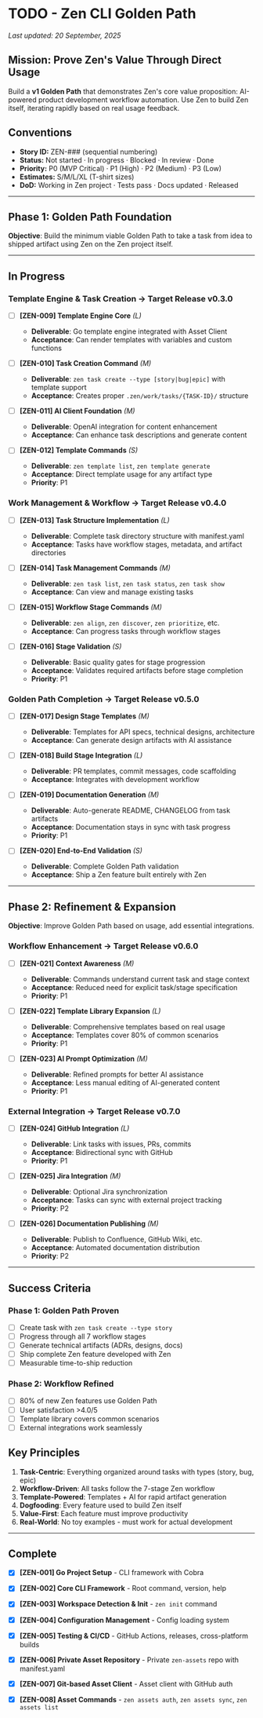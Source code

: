 # TODO - Zen CLI Golden Path

_Last updated: 20 September, 2025_

## Mission: Prove Zen's Value Through Direct Usage

Build a **v1 Golden Path** that demonstrates Zen's core value proposition: AI-powered product development workflow automation. Use Zen to build Zen itself, iterating rapidly based on real usage feedback.

## Conventions

- **Story ID:** ZEN-### (sequential numbering)
- **Status:** Not started · In progress · Blocked · In review · Done
- **Priority:** P0 (MVP Critical) · P1 (High) · P2 (Medium) · P3 (Low)
- **Estimates:** S/M/L/XL (T-shirt sizes)
- **DoD:** Working in Zen project · Tests pass · Docs updated · Released

---

## Phase 1: Golden Path Foundation

**Objective**: Build the minimum viable Golden Path to take a task from idea to shipped artifact using Zen on the Zen project itself.

---

## In Progress

### **Template Engine & Task Creation** → Target Release v0.3.0

- [ ] **[ZEN-009] Template Engine Core** *(L)*
  - **Deliverable**: Go template engine integrated with Asset Client
  - **Acceptance**: Can render templates with variables and custom functions

- [ ] **[ZEN-010] Task Creation Command** *(M)*
  - **Deliverable**: `zen task create --type [story|bug|epic]` with template support
  - **Acceptance**: Creates proper `.zen/work/tasks/{TASK-ID}/` structure

- [ ] **[ZEN-011] AI Client Foundation** *(M)*
  - **Deliverable**: OpenAI integration for content enhancement
  - **Acceptance**: Can enhance task descriptions and generate content

- [ ] **[ZEN-012] Template Commands** *(S)*
  - **Deliverable**: `zen template list`, `zen template generate`
  - **Acceptance**: Direct template usage for any artifact type
  - **Priority**: P1

### **Work Management & Workflow** → Target Release v0.4.0

- [ ] **[ZEN-013] Task Structure Implementation** *(L)*
  - **Deliverable**: Complete task directory structure with manifest.yaml
  - **Acceptance**: Tasks have workflow stages, metadata, and artifact directories

- [ ] **[ZEN-014] Task Management Commands** *(M)*
  - **Deliverable**: `zen task list`, `zen task status`, `zen task show`
  - **Acceptance**: Can view and manage existing tasks

- [ ] **[ZEN-015] Workflow Stage Commands** *(M)*
  - **Deliverable**: `zen align`, `zen discover`, `zen prioritize`, etc.
  - **Acceptance**: Can progress tasks through workflow stages

- [ ] **[ZEN-016] Stage Validation** *(S)*
  - **Deliverable**: Basic quality gates for stage progression
  - **Acceptance**: Validates required artifacts before stage completion
  - **Priority**: P1

### **Golden Path Completion** → Target Release v0.5.0

- [ ] **[ZEN-017] Design Stage Templates** *(M)*
  - **Deliverable**: Templates for API specs, technical designs, architecture
  - **Acceptance**: Can generate design artifacts with AI assistance

- [ ] **[ZEN-018] Build Stage Integration** *(L)*
  - **Deliverable**: PR templates, commit messages, code scaffolding
  - **Acceptance**: Integrates with development workflow

- [ ] **[ZEN-019] Documentation Generation** *(M)*
  - **Deliverable**: Auto-generate README, CHANGELOG from task artifacts
  - **Acceptance**: Documentation stays in sync with task progress
  - **Priority**: P1

- [ ] **[ZEN-020] End-to-End Validation** *(S)*
  - **Deliverable**: Complete Golden Path validation
  - **Acceptance**: Ship a Zen feature built entirely with Zen

---

## Phase 2: Refinement & Expansion

**Objective**: Improve Golden Path based on usage, add essential integrations.

### **Workflow Enhancement** → Target Release v0.6.0

- [ ] **[ZEN-021] Context Awareness** *(M)*
  - **Deliverable**: Commands understand current task and stage context
  - **Acceptance**: Reduced need for explicit task/stage specification
  - **Priority**: P1

- [ ] **[ZEN-022] Template Library Expansion** *(L)*
  - **Deliverable**: Comprehensive templates based on real usage
  - **Acceptance**: Templates cover 80% of common scenarios
  - **Priority**: P1

- [ ] **[ZEN-023] AI Prompt Optimization** *(M)*
  - **Deliverable**: Refined prompts for better AI assistance
  - **Acceptance**: Less manual editing of AI-generated content
  - **Priority**: P1

### **External Integration** → Target Release v0.7.0

- [ ] **[ZEN-024] GitHub Integration** *(L)*
  - **Deliverable**: Link tasks with issues, PRs, commits
  - **Acceptance**: Bidirectional sync with GitHub
  - **Priority**: P1

- [ ] **[ZEN-025] Jira Integration** *(M)*
  - **Deliverable**: Optional Jira synchronization
  - **Acceptance**: Tasks can sync with external project tracking
  - **Priority**: P2

- [ ] **[ZEN-026] Documentation Publishing** *(M)*
  - **Deliverable**: Publish to Confluence, GitHub Wiki, etc.
  - **Acceptance**: Automated documentation distribution
  - **Priority**: P2

---

## Success Criteria

### Phase 1: Golden Path Proven
- [ ] Create task with `zen task create --type story`
- [ ] Progress through all 7 workflow stages
- [ ] Generate technical artifacts (ADRs, designs, docs)
- [ ] Ship complete Zen feature developed with Zen
- [ ] Measurable time-to-ship reduction

### Phase 2: Workflow Refined  
- [ ] 80% of new Zen features use Golden Path
- [ ] User satisfaction >4.0/5
- [ ] Template library covers common scenarios
- [ ] External integrations work seamlessly

## Key Principles

1. **Task-Centric**: Everything organized around tasks with types (story, bug, epic)
2. **Workflow-Driven**: All tasks follow the 7-stage Zen workflow
3. **Template-Powered**: Templates + AI for rapid artifact generation
4. **Dogfooding**: Every feature used to build Zen itself
5. **Value-First**: Each feature must improve productivity
6. **Real-World**: No toy examples - must work for actual development

---

## Complete

- [x] **[ZEN-001] Go Project Setup** - CLI framework with Cobra
- [x] **[ZEN-002] Core CLI Framework** - Root command, version, help
- [x] **[ZEN-003] Workspace Detection & Init** - `zen init` command
- [x] **[ZEN-004] Configuration Management** - Config loading system
- [x] **[ZEN-005] Testing & CI/CD** - GitHub Actions, releases, cross-platform builds

- [x] **[ZEN-006] Private Asset Repository** - Private `zen-assets` repo with manifest.yaml
- [x] **[ZEN-007] Git-based Asset Client** - Asset client with GitHub auth
- [x] **[ZEN-008] Asset Commands** - `zen assets auth`, `zen assets sync`, `zen assets list`
